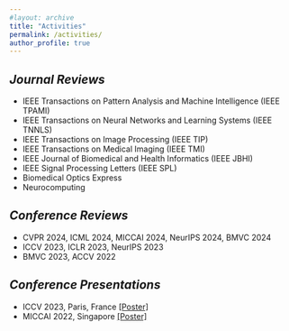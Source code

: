 ```yaml
---
#layout: archive
title: "Activities"
permalink: /activities/
author_profile: true
---
```


## *Journal Reviews*
  * IEEE Transactions on Pattern Analysis and Machine Intelligence (IEEE TPAMI)
  * IEEE Transactions on Neural Networks and Learning Systems (IEEE TNNLS)
  * IEEE Transactions on Image Processing (IEEE TIP)
  * IEEE Transactions on Medical Imaging (IEEE TMI)
  * IEEE Journal of Biomedical and Health Informatics (IEEE JBHI)
  * IEEE Signal Processing Letters (IEEE SPL)
  * Biomedical Optics Express
  * Neurocomputing

## *Conference Reviews*
  * CVPR 2024, ICML 2024, MICCAI 2024, NeurIPS 2024, BMVC 2024
  * ICCV 2023, ICLR 2023, NeurIPS 2023
  * BMVC 2023, ACCV 2022


## *Conference Presentations*
  * ICCV 2023, Paris, France <a href="./../files/ICCV2023.pdf" target="_blank">[Poster]</a> 
  * MICCAI 2022, Singapore <a href="./../files/MICCAI2022.pdf" target="_blank">[Poster]</a>
